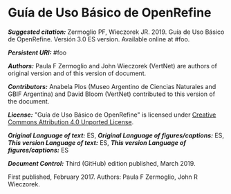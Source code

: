 # Guía de Uso Básico de OpenRefine

**_Suggested citation:_**
Zermoglio PF, Wieczorek JR. 2019. Guía de Uso Básico de OpenRefine. Versión 3.0 ES version. Available online at #foo.

**_Persistent URI:_**
#foo

**_Authors:_**
Paula F Zermoglio and John Wieczorek (VertNet) are authors of original version and of this version of document.

**_Contributors:_**
Anabela Plos (Museo Argentino de Ciencias Naturales and GBIF Argentina) and David Bloom (VertNet) contributed to this version of the document.

**_License:_** "Guía de Uso Básico de OpenRefine" is licensed under [Creative Commons Attribution 4.0 Unported License](https://creativecommons.org/licenses/by/4.0).

**_Original Language of text:_** ES, **_Original Language of figures/captions:_** ES, **_This version Language of text:_** ES, **_This version Language of figures/captions:_** ES

**_Document Control:_**
Third (GitHub) edition published, March 2019.

First published, February 2017. Authors: Paula F Zermoglio, John R Wieczorek.
